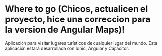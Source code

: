 # Where to go (Chicos, actualicen el proyecto, hice una correccion para la version de Angular Maps)!
Aplicación para visitar lugares turísticos de cualquier lugar del mundo. Esta aplicación estará desarrollada con Ionic, Angular y Capacitor.

